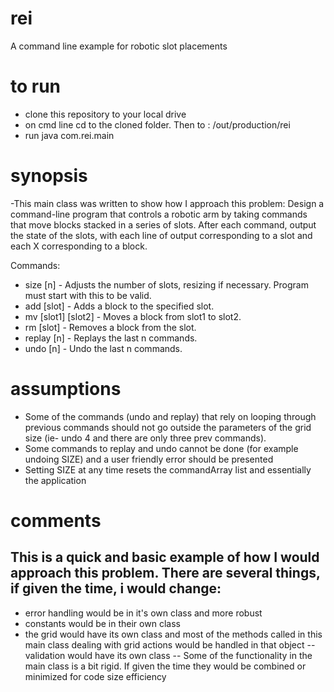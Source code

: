 # rei
A command line example for robotic slot placements

# to run
- clone this repository to your local drive
- on cmd line cd to the cloned folder.  Then to : /out/production/rei
- run java com.rei.main 

# synopsis
-This main class was written to show how I approach this problem: 
Design a command-line program that controls a robotic arm by taking commands that move blocks stacked in a series of slots. After each command, output the state of the slots, with each line of output corresponding to a slot and each X corresponding to a block.

Commands:

- size [n] - Adjusts the number of slots, resizing if necessary. Program must start with this to be valid.
- add [slot] - Adds a block to the specified slot.
- mv [slot1] [slot2] - Moves a block from slot1 to slot2.
- rm [slot] - Removes a block from the slot.
- replay [n] - Replays the last n commands.
- undo [n] - Undo the last n commands.

# assumptions
- Some of the commands (undo and replay) that rely on looping through previous commands should not go outside the parameters of the grid size (ie- undo 4 and there are only three prev commands).  
- Some commands to replay and undo cannot be done (for example undoing SIZE) and a user friendly error should be presented 
- Setting SIZE at any time resets the commandArray list and essentially the application

# comments

## This is a quick and basic example of how I would approach this problem.   There are several things, if given the time, i would change:

- error handling would be in it's own class and more robust
- constants would be in their own class
- the grid would have its own class and most of the methods called in this main class dealing with grid actions would be handled in that object
-- validation would have its own class 
-- Some of the functionality in the main class is a bit rigid. If given the time they would be combined or minimized for code size efficiency


